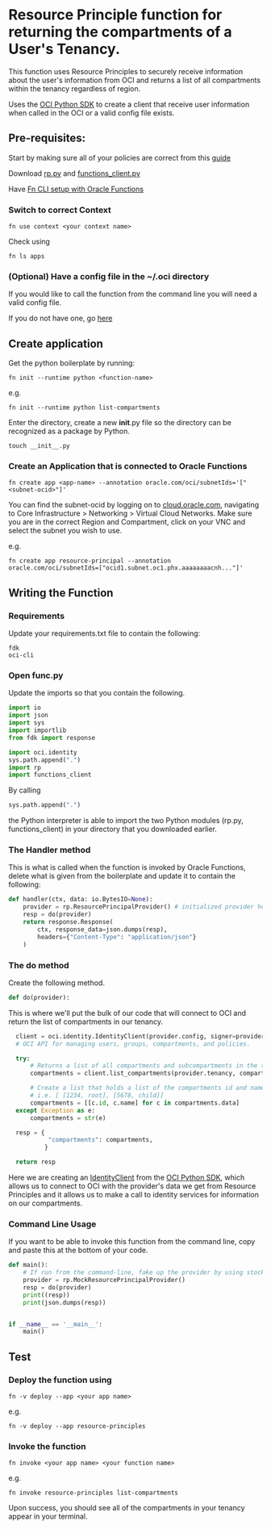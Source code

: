 # Resource Principle function for returning the compartments of a User's Tenancy.

This function uses Resource Principles to securely receive information about the user's information from OCI and returns a list of all compartments within the tenancy regardless of region.

  Uses the [OCI Python SDK](https://oracle-cloud-infrastructure-python-sdk.readthedocs.io/en/latest/index.html) to create a client that receive user information when called in the OCI or a valid config file exists.


Pre-requisites:
---------------
  Start by making sure all of your policies are correct from this [guide](https://preview.oci.oraclecorp.com/iaas/Content/Functions/Tasks/functionscreatingpolicies.htm?tocpath=Services%7CFunctions%7CPreparing%20for%20Oracle%20Functions%7CConfiguring%20Your%20Tenancy%20for%20Function%20Development%7C_____4)

  Download [rp.py](https://github.com/arodri202/oci-rp-list-compartments/blob/master/rp.py) and [functions_client.py](https://github.com/arodri202/oci-rp-list-compartments/blob/master/functions_client.py)

  Have [Fn CLI setup with Oracle Functions](https://preview.oci.oraclecorp.com/iaas/Content/Functions/Tasks/functionsconfiguringclient.htm?tocpath=Services%7CFunctions%7CPreparing%20for%20Oracle%20Functions%7CConfiguring%20Your%20Client%20Environment%20for%20Function%20Development%7C_____0)

### Switch to correct Context
  ```
  fn use context <your context name>
  ```
Check using
```
fn ls apps
```

### (Optional) Have a config file in the ~/.oci directory
  If you would like to call the function from the command line you will need a valid config file.

  If you do not have one, go [here](https://preview.oci.oraclecorp.com/iaas/Content/Functions/Tasks/functionsconfigureocicli.htm?tocpath=Services%7CFunctions%7CPreparing%20for%20Oracle%20Functions%7CConfiguring%20Your%20Client%20Environment%20for%20Function%20Development%7C_____2)

Create application
------------------
  Get the python boilerplate by running:
  ```
  fn init --runtime python <function-name>
  ```
  e.g.
  ```
  fn init --runtime python list-compartments
  ```
  Enter the directory, create a new __init__.py file so the directory can be recognized as a package by Python.

  ```
  touch __init__.py
  ```

### Create an Application that is connected to Oracle Functions

  ```
  fn create app <app-name> --annotation oracle.com/oci/subnetIds='["<subnet-ocid>"]'
  ```
  You can find the subnet-ocid by logging on to [cloud.oracle.com](https://cloud.oracle.com/en_US/sign-in), navigating to Core Infrastructure > Networking > Virtual Cloud Networks. Make sure you are in the correct Region and Compartment, click on your VNC and select the subnet you wish to use.

  e.g.
  ```
  fn create app resource-principal --annotation oracle.com/oci/subnetIds=["ocid1.subnet.oc1.phx.aaaaaaaacnh..."]'
  ```

Writing the Function
------------------
### Requirements
  Update your requirements.txt file to contain the following:
  ```
  fdk
  oci-cli
  ```

### Open func.py
  Update the imports so that you contain the following.
  ```python
  import io
  import json
  import sys
  import importlib
  from fdk import response

  import oci.identity
  sys.path.append(".")
  import rp
  import functions_client
  ```

  By calling
  ```python
  sys.path.append(".")
  ```
   the Python interpreter is able to import the two Python modules (rp.py, functions_client) in your directory that you downloaded earlier.

### The Handler method
  This is what is called when the function is invoked by Oracle Functions, delete what is given from the boilerplate and update it to contain the following:
  ```python
  def handler(ctx, data: io.BytesIO=None):
      provider = rp.ResourcePrincipalProvider() # initialized provider here
      resp = do(provider)
      return response.Response(
          ctx, response_data=json.dumps(resp),
          headers={"Content-Type": "application/json"}
      )
  ```

### The do method
  Create the following method.
  ```python
  def do(provider):
  ```
  This is where we'll put the bulk of our code that will connect to OCI and return the list of compartments in our tenancy.
  ```python
    client = oci.identity.IdentityClient(provider.config, signer=provider.signer)
    # OCI API for managing users, groups, compartments, and policies.

    try:
        # Returns a list of all compartments and subcompartments in the tenancy (root compartment)
        compartments = client.list_compartments(provider.tenancy, compartment_id_in_subtree=True, access_level='ANY')

        # Create a list that holds a list of the compartments id and name next to each other.
        # i.e. [ [1234, root], [5678, child]]
        compartments = [[c.id, c.name] for c in compartments.data]
    except Exception as e:
        compartments = str(e)

    resp = {
             "compartments": compartments,
            }

    return resp
  ```
  Here we are creating an [IdentityClient](https://oracle-cloud-infrastructure-python-sdk.readthedocs.io/en/latest/api/identity/client/oci.identity.IdentityClient.html) from the [OCI Python SDK](https://oracle-cloud-infrastructure-python-sdk.readthedocs.io/en/latest/index.html), which allows us to connect to OCI with the provider's data we get from Resource Principles and it allows us to make a call to identity services for information on our compartments.

### Command Line Usage
  If you want to be able to invoke this function from the command line, copy and paste this at the bottom of your code.
  ```python
  def main():
      # If run from the command-line, fake up the provider by using stock user credentials
      provider = rp.MockResourcePrincipalProvider()
      resp = do(provider)
      print((resp))
      print(json.dumps(resp))


  if __name__ == '__main__':
      main()

  ```
Test
----
### Deploy the function using
  ```
  fn -v deploy --app <your app name>
  ```

  e.g.

  ```
  fn -v deploy --app resource-principles
  ```

### Invoke the function
  ```
  fn invoke <your app name> <your function name>
  ```

  e.g.

  ```
  fn invoke resource-principles list-compartments
  ```
  Upon success, you should see all of the compartments in your tenancy appear in your terminal.
